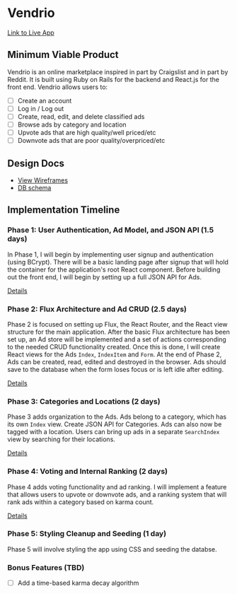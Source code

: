 # Vendrio

[Link to Live App][heroku]

[heroku]: http://www.vendrio.it

## Minimum Viable Product

Vendrio is an online marketplace inspired in part by Craigslist and in part by Reddit. It is built using Ruby on Rails for the backend and React.js for the front end. Vendrio allows users to:

<!-- This is a Markdown checklist. Use it to keep track of your progress! -->

- [ ] Create an account
- [ ] Log in / Log out
- [ ] Create, read, edit, and delete classified ads
- [ ] Browse ads by category and location
- [ ] Upvote ads that are high quality/well priced/etc
- [ ] Downvote ads that are poor quality/overpriced/etc

## Design Docs
* [View Wireframes][view]
* [DB schema][schema]

[view]: ./docs/views.md
[schema]: ./docs/schema.md

## Implementation Timeline

### Phase 1: User Authentication, Ad Model, and JSON API (1.5 days)

In Phase 1, I will begin by implementing user signup and authentication (using BCrypt). There will be a basic landing page after signup that will hold the container for the application's root React component. Before building out the front end, I will begin by setting up a full JSON API for Ads.

[Details][phase-one]

### Phase 2: Flux Architecture and Ad CRUD (2.5 days)

Phase 2 is focused on setting up Flux, the React Router, and the React view structure for the main application. After the basic Flux architecture has been set up, an Ad store will be implemented and a set of actions corresponding to the needed CRUD functionality created. Once this is done, I will create React views for the Ads `Index`, `IndexItem` and `Form`. At the end of Phase 2, Ads can be created, read, edited and destroyed in the browser. Ads should save to the database when the form loses focus or is left idle after editing.

[Details][phase-two]

### Phase 3: Categories and Locations (2 days)

Phase 3 adds organization to the Ads. Ads belong to a category, which has its own `Index` view. Create JSON API for Categories. Ads can also now be tagged with a location. Users can bring up ads in a separate `SearchIndex` view by searching for their locations.

[Details][phase-three]


### Phase 4: Voting and Internal Ranking (2 days)

Phase 4 adds voting functionality and ad ranking. I will implement a feature that allows users to upvote or downvote ads, and a ranking system that will rank ads within a category based on karma count.

[Details][phase-four]

### Phase 5: Styling Cleanup and Seeding (1 day)

Phase 5 will involve styling the app using CSS and seeding the databse.

### Bonus Features (TBD)
- [ ] Add a time-based karma decay algorithm

[phase-one]: ./docs/phases/phase1.md
[phase-two]: ./docs/phases/phase2.md
[phase-three]: ./docs/phases/phase3.md
[phase-four]: ./docs/phases/phase4.md
